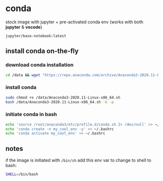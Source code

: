 # conda

stock image with jupyter + pre-activated conda env (works with both **jupyter** & **vscode**)

```bash
jupyter/base-notebook:latest
```

## install conda on-the-fly

### download conda installation
```bash
cd /data && wget "https://repo.anaconda.com/archive/Anaconda3-2020.11-Linux-x86_64.sh"
```
### install conda
```bash
sudo chmod +x /data/Anaconda3-2020.11-Linux-x86_64.sh
bash /data/Anaconda3-2020.11-Linux-x86_64.sh -b -p
```
### initiate conda in bash
```bash
echo 'source /root/anaconda3/etc/profile.d/conda.sh 2> /dev/null' >> ~/.bashrc
echo 'conda create -n my_cool_env -y' >> ~/.bashrc
echo 'conda activate my_cool_env' >> ~/.bashrc
```

## notes

if the image is initiated with `/bin/sh` add this env var to change to shell to bash:

```bash
SHELL=/bin/bash
```